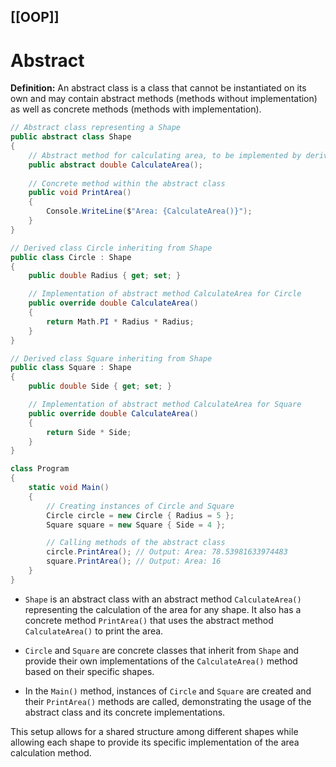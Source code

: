[[OOP]]
---

# Abstract
**Definition:** An abstract class is a class that cannot be instantiated on its own and may contain abstract methods (methods without implementation) as well as concrete methods (methods with implementation).

```csharp
// Abstract class representing a Shape
public abstract class Shape
{
    // Abstract method for calculating area, to be implemented by derived classes
    public abstract double CalculateArea();
    
    // Concrete method within the abstract class
    public void PrintArea()
    {
        Console.WriteLine($"Area: {CalculateArea()}");
    }
}

// Derived class Circle inheriting from Shape
public class Circle : Shape
{
    public double Radius { get; set; }

    // Implementation of abstract method CalculateArea for Circle
    public override double CalculateArea()
    {
        return Math.PI * Radius * Radius;
    }
}

// Derived class Square inheriting from Shape
public class Square : Shape
{
    public double Side { get; set; }

    // Implementation of abstract method CalculateArea for Square
    public override double CalculateArea()
    {
        return Side * Side;
    }
}

class Program
{
    static void Main()
    {
        // Creating instances of Circle and Square
        Circle circle = new Circle { Radius = 5 };
        Square square = new Square { Side = 4 };

        // Calling methods of the abstract class
        circle.PrintArea(); // Output: Area: 78.53981633974483
        square.PrintArea(); // Output: Area: 16
    }
}
```

- `Shape` is an abstract class with an abstract method `CalculateArea()` representing the calculation of the area for any shape. It also has a concrete method `PrintArea()` that uses the abstract method `CalculateArea()` to print the area.
    
- `Circle` and `Square` are concrete classes that inherit from `Shape` and provide their own implementations of the `CalculateArea()` method based on their specific shapes.
    
- In the `Main()` method, instances of `Circle` and `Square` are created and their `PrintArea()` methods are called, demonstrating the usage of the abstract class and its concrete implementations.
    

This setup allows for a shared structure among different shapes while allowing each shape to provide its specific implementation of the area calculation method.